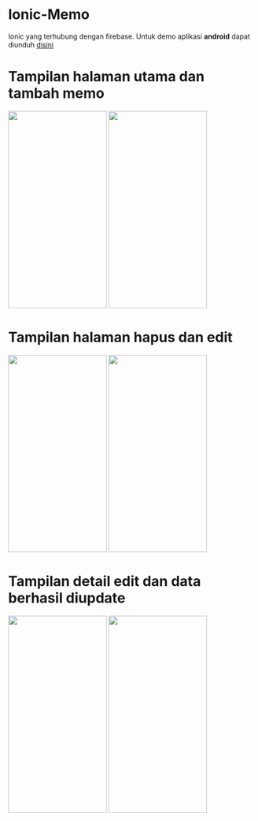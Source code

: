 # Ionic-Memo
Ionic yang terhubung dengan firebase. Untuk demo aplikasi <b>android</b> dapat diunduh <a href="https://drive.google.com/file/d/1WT1_XbYqkIt4S7rmfDnKp1-dd2eugiTy/view?usp=sharing" target="_blank">disini</a>


# Tampilan halaman utama dan tambah memo
<img src = "https://user-images.githubusercontent.com/43690617/86505024-e2e66100-bde9-11ea-89c2-dc4317004f19.jpeg" width ="200" height= "400"> <img src = "https://user-images.githubusercontent.com/43690617/86505020-df52da00-bde9-11ea-98ed-793838d41794.jpeg" width = "200" height = "400">


# Tampilan halaman hapus dan edit
<img src = "https://user-images.githubusercontent.com/43690617/86505021-e0840700-bde9-11ea-8b1e-e1722f2ba25f.jpeg" width ="200" height= "400"> <img src = "https://user-images.githubusercontent.com/43690617/86505022-e1b53400-bde9-11ea-8bcf-33538fef97bc.jpeg" width = "200" height = "400">


# Tampilan detail edit dan data berhasil diupdate
<img src = "https://user-images.githubusercontent.com/43690617/86505023-e24dca80-bde9-11ea-882f-f2f0b482e146.jpeg" width = "200" height = "400">  <img src = "https://user-images.githubusercontent.com/43690617/86505025-e37ef780-bde9-11ea-91bb-41a54d74cd49.jpeg" width = "200" height = "400">







